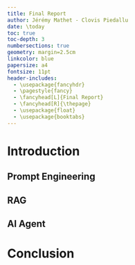 ```yaml
---
title: Final Report
author: Jérémy Mathet - Clovis Piedallu
date: \today
toc: true
toc-depth: 3
numbersections: true
geometry: margin=2.5cm
linkcolor: blue
papersize: a4
fontsize: 11pt
header-includes:
  - \usepackage{fancyhdr}
  - \pagestyle{fancy}
  - \fancyhead[L]{Final Report}
  - \fancyhead[R]{\thepage}
  - \usepackage{float}
  - \usepackage{booktabs}
---
```


# Introduction

## Prompt Engineering

## RAG

## AI Agent

# Conclusion

